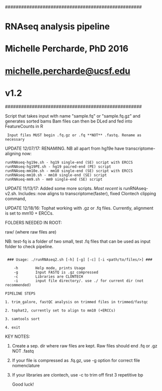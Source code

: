 ###################################################
#       RNAseq analysis pipeline                  #
#       Michelle Percharde, PhD 2016              #
#        michelle.percharde@ucsf.edu              #
#                v1.2                             #
###################################################


Script that takes input with name "sample.fq" or "sample.fq.gz" and generates sorted bams
Bam files can then be DLed and fed into FeatureCounts in R

~~~~~~~~~~~~~~~~~~~~~~~~~~~~~~~~~~~~~~~~~~~~~~~~~~~~~~~~~~
 Input files MUST begin .fq.gz or .fq **NOT** .fastq. Rename as necessary
~~~~~~~~~~~~~~~~~~~~~~~~~~~~~~~~~~~~~~~~~~~~~~~~~~~~~~~~~~

UPDATE 12/07/17: RENAMING. NB all apart from hg19e have transcriptome-aligning now:
~~~~~~~~~~~~~~~~~~~~~~~~~~~~~~~~~~~~~~~~~~~~~~~~~~~~~~~~~~
runRNAseq-hg19e.sh - hg19 single-end (SE) script with ERCCS
runRNAseq-hg19PE.sh - hg19 paired-end (PE) script
runRNAseq-mm10e.sh - mm10 single-end (SE) script with ERCCS
runRNAseq-mm10.sh - mm10 single-end (SE) script
runRNAseq-mm9.sh - mm9 single-end (SE) script
~~~~~~~~~~~~~~~~~~~~~~~~~~~~~~~~~~~~~~~~~~~~~~~~~~~~~~~~~~

UPDATE 11/13/17: Added some more scripts.
		*Most recent* is runRNAseq-v2.sh. Includes: now aligns to transcriptome(faster), fixed Clontech clipping command,

UPDATE 12/18/16: Tophat working with .gz or .fq files.
                 Currently, alignment is set to mm10 + ERCCs.


FOLDERS NEEDED IN ROOT:

raw/ (where raw files are)

NB: test-fq is a folder of two small, test .fq files that can be used as input folder to check pipeline.

~~~~~~~~~~~~~~~~~~~~~~~~~~~~~~~~~~~~~~~~~~~~~~~~~~

 ### Usage: ./runRNAseq2.sh [-h] [-g] [-c] [-i <path/to/files/>] ###

    -h        Help mode, prints Usage
    -g        Input FASTQ is .gz compressed
    -c        Libraries are CLONTECH
    -i        input file directory/. use ./ for current dir (not recommended)

~~~~~~~~~~~~~~~~~~~~~~~~~~~~~~~~~~~~~~~~~~~~~~~~~~

~~~~~~~~~~~~~~~~~~~~~~~~~~~~~~~~~~~~~~~~~~~~~~~~~~
PIPELINE STEPS

1. trim_galore, fastQC analysis on trimmed files in trimmed/fastqc

2. tophat2, currently set to align to mm10 (+ERCCs)

3. samtools sort

4. exit
~~~~~~~~~~~~~~~~~~~~~~~~~~~~~~~~~~~~~~~~~~~~~~~~~~

KEY NOTES:

1. Create a sep. dir where raw files are kept. Raw files should end .fq or .gz NOT .fastq

2. If your file is compressed as .fq.gz, use -g option for correct file nomenclature

3. If your libraries are clontech, use -c to trim off first 3 repetitive bp

   Good luck!
